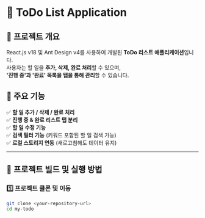 # 📝 ToDo List Application

## 🚀 프로젝트 개요
React.js v18 및 Ant Design v4를 사용하여 개발된 **ToDo 리스트 애플리케이션**입니다.  
사용자는 할 일을 **추가, 삭제, 완료 처리**할 수 있으며,  
**'진행 중'과 '완료' 목록을 탭을 통해 관리**할 수 있습니다.

## 📌 주요 기능
✅ **할 일 추가 / 삭제 / 완료 처리**  
✅ **진행 중 & 완료 리스트 탭 분리**  
✅ **할 일 수정 기능**  
✅ **검색 필터 기능** (키워드 포함된 할 일 검색 가능)  
✅ **로컬 스토리지 연동** (새로고침해도 데이터 유지)  

---

## 📂 프로젝트 빌드 및 실행 방법

### 1️⃣ 프로젝트 클론 및 이동
```bash
git clone <your-repository-url>
cd my-todo
